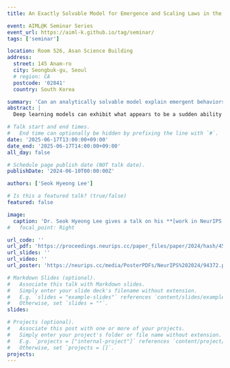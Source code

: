 ```yaml
---
title: An Exactly Solvable Model for Emergence and Scaling Laws in the Multitask Sparse Parity Problem

event: AIML@K Seminar Series
event_url: https://aiml-k.github.io/tag/seminar/  
tags: ['seminar']

location: Room 526, Asan Science Building 
address:
  street: 145 Anam-ro
  city: Seongbuk-gu, Seoul
  # region: CA
  postcode: '02841'
  country: South Korea

summary: 'Can an analytically solvable model explain emergent behaviors and scaling laws in multitask learning, showing how new skills appear as training progresses?'
abstract: |
  Deep learning models can exhibit what appears to be a sudden ability to solve a new problem as training time, training data, or model size increases, a phenomenon known as emergence. In this paper, we present a framework where each new ability (a skill) is represented as a basis function. We solve a simple multi-linear model in this skill-basis, finding analytic expressions for the emergence of new skills, as well as for scaling laws of the loss with training time, data size, model size, and optimal compute. We compare our detailed calculations to direct simulations of a two-layer neural network trained on multitask sparse parity, where the tasks in the dataset are distributed according to a power-law. Our simple model captures, using a single fit parameter, the sigmoidal emergence of multiple new skills as training time, data size or model size increases in the neural network.

# Talk start and end times.
#   End time can optionally be hidden by prefixing the line with `#`.
date: '2025-06-17T13:00:00+09:00'
date_end: '2025-06-17T14:00:00+09:00'
all_day: false

# Schedule page publish date (NOT talk date).
publishDate: '2024-06-10T00:00:00Z'

authors: ['Seok Hyeong Lee']

# Is this a featured talk? (true/false)
featured: false

image:
  caption: 'Dr. Seok Hyeong Lee gives a talk on his **[work in NeurIPS 2024](https://neurips.cc/virtual/2024/poster/94372)**'
#   focal_point: Right

url_code: ''
url_pdf: 'https://proceedings.neurips.cc/paper_files/paper/2024/hash/45f7ad60c01f17711ccd8ac2f2fb77e3-Abstract-Conference.html'
url_slides: ''
url_video: ''
url_poster: 'https://neurips.cc/media/PosterPDFs/NeurIPS%202024/94372.png?t=1731019890.6678758'

# Markdown Slides (optional).
#   Associate this talk with Markdown slides.
#   Simply enter your slide deck's filename without extension.
#   E.g. `slides = "example-slides"` references `content/slides/example-slides.md`.
#   Otherwise, set `slides = ""`.
slides:

# Projects (optional).
#   Associate this post with one or more of your projects.
#   Simply enter your project's folder or file name without extension.
#   E.g. `projects = ["internal-project"]` references `content/project/deep-learning/index.md`.
#   Otherwise, set `projects = []`.
projects:
---
```


<!-- 
Slides can be added in a few ways:

- **Create** slides using Wowchemy's [_Slides_](https://docs.hugoblox.com/managing-content/#create-slides) feature and link using `slides` parameter in the front matter of the talk file
- **Upload** an existing slide deck to `static/` and link using `url_slides` parameter in the front matter of the talk file
- **Embed** your slides (e.g. Google Slides) or presentation video on this page using [shortcodes](https://docs.hugoblox.com/writing-markdown-latex/).

Further event details, including page elements such as image galleries, can be added to the body of this page. -->
